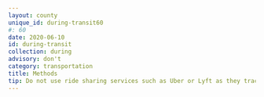 ```yaml
---
layout: county 
unique_id: during-transit60
#: 60
date: 2020-06-10
id: during-transit
collection: during
advisory: don't
category: transportation
title: Methods
tip: Do not use ride sharing services such as Uber or Lyft as they track your locations.
---
```

